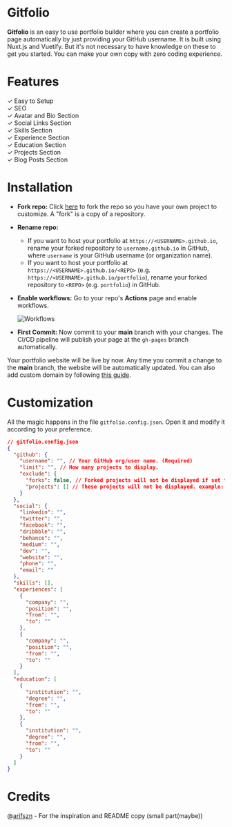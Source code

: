 # Gitfolio
**Gitfolio** is an easy to use portfolio builder where you can create a portfolio page automatically by just providing your GitHub username. It is built using Nuxt.js and Vuetify. But it's not necessary to have knowledge on these to get you started. You can make your own copy with zero coding experience.

# Features
✓ Easy to Setup  
✓ SEO  
✓ Avatar and Bio Section  
✓ Social Links Section  
✓ Skills Section  
✓ Experience Section  
✓ Education Section  
✓ Projects Section  
✓ Blog Posts Section  

# Installation
- **Fork repo:** Click [here](https://github.com/MehdiRtal/Gtfolio/fork) to fork the repo so you have your own project to customize. A "fork" is a copy of a repository.
- **Rename repo:**
  - If you want to host your portfolio at `https://<USERNAME>.github.io`, rename your forked repository to `username.github.io` in GitHub, where `username` is your GitHub username (or organization name).
  - If you want to host your portfolio at `https://<USERNAME>.github.io/<REPO>` (e.g. `https://<USERNAME>.github.io/portfolio`), rename your forked repository to `<REPO>` (e.g. `portfolio`) in GitHub.
- **Enable workflows:** Go to your repo's **Actions** page and enable workflows.

  ![Workflows](https://arifszn.github.io/assets/img/hosted/gitprofile/workflows.png)

- **First Commit:** Now commit to your **main** branch with your changes. The CI/CD pipeline will publish your page at the `gh-pages` branch automatically.

Your portfolio website will be live by now. Any time you commit a change to the **main** branch, the website will be automatically updated. You can also add custom domain by following [this guide](https://github.com/arifszn/gitprofile/discussions/126).

# Customization
All the magic happens in the file `gitfolio.config.json`. Open it and modify it according to your preference.

```json
// gitfolio.config.json
{
  "github": {
    "username": "", // Your GitHub org/user name. (Required)
    "limit": "", // How many projects to display.
    "exclude": {
      "forks": false, // Forked projects will not be displayed if set to true.
      "projects": [] // These projects will not be displayed. example: ['my-project1', 'my-project2']
    }
  },
  "social": {
    "linkedin": "",
    "twitter": "",
    "facebook": "",
    "dribbble": "",
    "behance": "",
    "medium": "",
    "dev": "",
    "website": "",
    "phone": "",
    "email": ""
  },
  "skills": [],
  "experiences": [
    {
      "company": "",
      "position": "",
      "from": "",
      "to": ""
    },
    {
      "company": "",
      "position": "",
      "from": "",
      "to": ""
    }
  ],
  "education": [
    {
      "institution": "",
      "degree": "",
      "from": "",
      "to": ""
    },
    {
      "institution": "",
      "degree": "",
      "from": "",
      "to": ""
    }
  ]
}
```

# Credits
@[arifszn](https://github.com/arifszn) - For the inspiration and README copy (small part(maybe))

